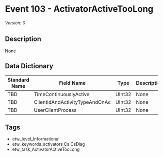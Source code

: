 # Event 103 - ActivatorActiveTooLong
###### Version: 0

## Description
None

## Data Dictionary
|Standard Name|Field Name|Type|Description|Sample Value|
|---|---|---|---|---|
|TBD|TimeContinuouslyActive|UInt32|None|`None`|
|TBD|ClientIdAndActivityTypeAndOnAc|UInt32|None|`None`|
|TBD|UserClientProcess|UInt32|None|`None`|

## Tags
* etw_level_Informational
* etw_keywords_activators Cs CsDiag
* etw_task_ActivatorActiveTooLong